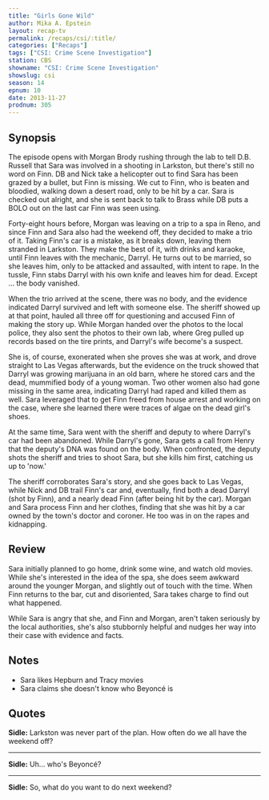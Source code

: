 ```yaml
---
title: "Girls Gone Wild"
author: Mika A. Epstein
layout: recap-tv
permalink: /recaps/csi/:title/
categories: ["Recaps"]
tags: ["CSI: Crime Scene Investigation"]
station: CBS
showname: "CSI: Crime Scene Investigation"
showslug: csi
season: 14  
epnum: 10  
date: 2013-11-27
prodnum: 305  
---
```


## Synopsis

The episode opens with Morgan Brody rushing through the lab to tell D.B. Russell that Sara was involved in a shooting in Larkston, but there's still no word on Finn. DB and Nick take a helicopter out to find Sara has been grazed by a bullet, but Finn is missing. We cut to Finn, who is beaten and bloodied, walking down a desert road, only to be hit by a car. Sara is checked out alright, and she is sent back to talk to Brass while DB puts a BOLO out on the last car Finn was seen using.

Forty-eight hours before, Morgan was leaving on a trip to a spa in Reno, and since Finn and Sara also had the weekend off, they decided to make a trio of it. Taking Finn's car is a mistake, as it breaks down, leaving them stranded in Larkston. They make the best of it, with drinks and karaoke, until Finn leaves with the mechanic, Darryl. He turns out to be married, so she leaves him, only to be attacked and assaulted, with intent to rape. In the tussle, Finn stabs Darryl with his own knife and leaves him for dead. Except ... the body vanished.

When the trio arrived at the scene, there was no body, and the evidence indicated Darryl survived and left with someone else. The sheriff showed up at that point, hauled all three off for questioning and accused Finn of making the story up. While Morgan handed over the photos to the local police, they also sent the photos to their own lab, where Greg pulled up records based on the tire prints, and Darryl's wife become's a suspect.

She is, of course, exonerated when she proves she was at work, and drove straight to Las Vegas afterwards, but the evidence on the truck showed that Darryl was growing marijuana in an old barn, where he stored cars and the dead, mummified body of a young woman. Two other women also had gone missing in the same area, indicating Darryl had raped and killed them as well. Sara leveraged that to get Finn freed from house arrest and working on the case, where she learned there were traces of algae on the dead girl's shoes.

At the same time, Sara went with the sheriff and deputy to where Darryl's car had been abandoned. While Darryl's gone, Sara gets a call from Henry that the deputy's DNA was found on the body. When confronted, the deputy shots the sheriff and tries to shoot Sara, but she kills him first, catching us up to 'now.'

The sheriff corroborates Sara's story, and she goes back to Las Vegas, while Nick and DB trail Finn's car and, eventually, find both a dead Darryl (shot by Finn), and a nearly dead Finn (after being hit by the car). Morgan and Sara process Finn and her clothes, finding that she was hit by a car owned by the town's doctor and coroner. He too was in on the rapes and kidnapping.

## Review

Sara initially planned to go home, drink some wine, and watch old movies. While she's interested in the idea of the spa, she does seem awkward around the younger Morgan, and slightly out of touch with the time. When Finn returns to the bar, cut and disoriented, Sara takes charge to find out what happened.

While Sara is angry that she, and Finn and Morgan, aren't taken seriously by the local authorities, she's also stubbornly helpful and nudges her way into their case with evidence and facts.

## Notes

* Sara likes Hepburn and Tracy movies  
* Sara claims she doesn't know who Beyoncé is

## Quotes

**Sidle:** Larkston was never part of the plan. How often do we all have the weekend off?  

- - -

**Sidle:** Uh... who's Beyoncé?  

- - -

**Sidle:** So, what do you want to do next weekend?
